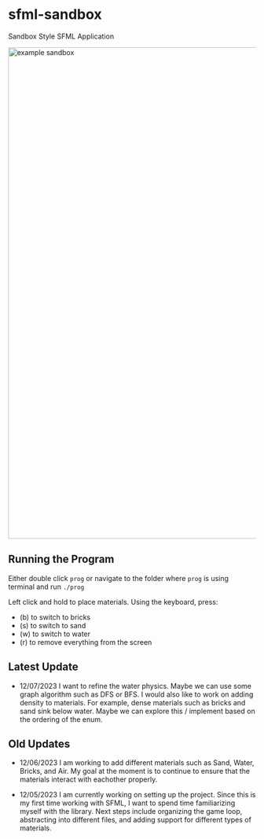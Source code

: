 # sfml-sandbox
Sandbox Style SFML Application

<img width="1000" alt="example sandbox" src="https://github.com/banushi-a/sfml-sandbox/assets/89368127/1829d230-bb7a-48b5-a814-97fe9e992837">


## Running the Program
Either double click `prog` or navigate to the folder where `prog` is using terminal and run `./prog`

Left click and hold to place materials. Using the keyboard, press:
- (b) to switch to bricks
- (s) to switch to sand
- (w) to switch to water
- (r) to remove everything from the screen

## Latest Update

- 12/07/2023 I want to refine the water physics. Maybe we can use some graph algorithm such as DFS or BFS. I would also like to work on adding density to materials. For example, dense materials such as bricks and sand sink below water. Maybe we can explore this / implement based on the ordering of the enum.

## Old Updates

- 12/06/2023 I am working to add different materials such as Sand, Water, Bricks, and Air. My goal at the moment is to continue to ensure that the materials interact with eachother properly. 

- 12/05/2023 I am currently working on setting up the project. Since this is my first time working with SFML, I want to spend time familiarizing myself with the library.
Next steps include organizing the game loop, abstracting into different files, and adding support for different types of materials.
